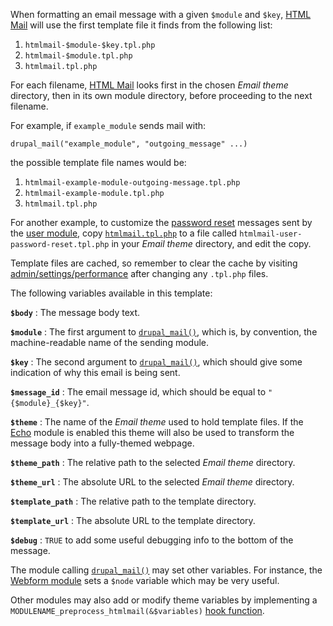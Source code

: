 When formatting an email message with a given `$module` and `$key`,
[HTML Mail](http://drupal.org/project/htmlmail)
will use the first template file it finds from the following list:

1.  `htmlmail-$module-$key.tpl.php`
2.  `htmlmail-$module.tpl.php`
3.  `htmlmail.tpl.php`

For each filename,
[HTML Mail](http://drupal.org/project/htmlmail)
looks first in the chosen *Email theme* directory, then in its own
module directory, before proceeding to the next filename.

For example, if `example_module` sends mail with:

    drupal_mail("example_module", "outgoing_message" ...)

the possible template file names would be:

1.  `htmlmail-example-module-outgoing-message.tpl.php`
2.  `htmlmail-example-module.tpl.php`
3.  `htmlmail.tpl.php`

For another example, to customize the
[password reset](http://api.drupal.org/api/drupal/modules--user--user.pages.inc/function/user_pass_submit/6)
messages sent by the
[user module](http://api.drupal.org/api/drupal/modules--user--user.module/6),
copy
[`htmlmail.tpl.php`](http://drupalcode.org/project/htmlmail.git/blob/refs/heads/6.x-2.x:/htmlmail.tpl.php)
to a file called
`htmlmail-user-password-reset.tpl.php`
in your *Email theme* directory, and edit the copy.

Template files are cached, so remember to clear the cache by visiting
<u>admin/settings/performance</u>
after changing any `.tpl.php` files.

The following variables available in this template:

**`$body`**
:   The message body text.

**`$module`**
:   The first argument to
    [`drupal_mail()`](http://api.drupal.org/api/drupal/includes--mail.inc/function/drupal_mail/6),
    which is, by convention, the machine-readable name of the sending module.

**`$key`**
:   The second argument to
    [`drupal_mail()`](http://api.drupal.org/api/drupal/includes--mail.inc/function/drupal_mail/6),
    which should give some indication of why this email is being sent.

**`$message_id`**
:   The email message id, which should be equal to `"{$module}_{$key}"`.

**`$theme`**
:   The name of the *Email theme* used to hold template files. If the
    [Echo](http://drupal.org/project/echo) module is enabled this theme will
    also be used to transform the message body into a fully-themed webpage.

**`$theme_path`**
:   The relative path to the selected *Email theme* directory.

**`$theme_url`**
:   The absolute URL to the selected *Email theme* directory.

**`$template_path`**
:   The relative path to the template directory.

**`$template_url`**
:   The absolute URL to the template directory.

**`$debug`**
:   `TRUE` to add some useful debugging info to the bottom of the message.

The module calling
[`drupal_mail()`](http://api.drupal.org/api/drupal/includes--mail.inc/function/drupal_mail/6)
may set other variables.  For instance, the
[Webform module](http://drupal.org/project/webform)
sets a `$node` variable which may be very useful.

Other modules may also add or modify theme variables by implementing a
`MODULENAME_preprocess_htmlmail(&$variables)`
[hook function](http://api.drupal.org/api/drupal/modules--system--theme.api.php/function/hook_preprocess_HOOK/7).
